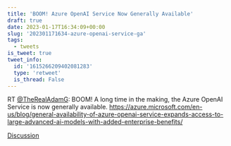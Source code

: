 ```yaml
---
title: 'BOOM! Azure OpenAI Service Now Generally Available'
draft: true
date: 2023-01-17T16:34:09+00:00
slug: '202301171634-azure-openai-service-ga'
tags:
  - tweets
is_tweet: true
tweet_info:
  id: '1615266209402081283'
  type: 'retweet'
  is_thread: False
---
```




RT [@TheRealAdamG](https://x.com/TheRealAdamG): BOOM! A long time in the making, the Azure OpenAI Service is now generally available.  <https://azure.microsoft.com/en-us/blog/general-availability-of-azure-openai-service-expands-access-to-large-advanced-ai-models-with-added-enterprise-benefits/>

[Discussion](https://x.com/sytelus/status/1615266209402081283)
